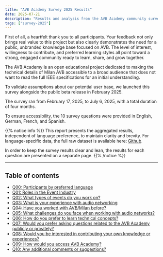 ```yaml
---
title: "AVB Academy Survey 2025 Results"
date: 2025-07-21
description: "Results and analysis from the AVB Academy community survey 2025"
tags: ["survey-2025"]
---
```


First of all, a heartfelt thank you to all participants. Your feedback not only brings real value to this project but also clearly demonstrates the need for a public, unbranded knowledge base focused on AVB. The level of interest, willingness to contribute, and preferred learning styles all point toward a strong, engaged community ready to learn, share, and grow together.

The AVB Academy is an open educational project dedicated to making the technical details of Milan AVB accessible to a broad audience that does not want to read the full IEEE specifications for an initial understanding.

To validate assumptions about our potential user base, we launched this survey alongside the public beta release in February 2025.

The survey ran from February 17, 2025, to July 6, 2025, with a total duration of four months.

To ensure accessibility, the 10 survey questions were provided in English, German, French, and Spanish.

{{% notice info %}}
This report presents the aggregated results, independent of language preference, to maintain clarity and brevity. For language-specific data, the full raw dataset is available here: [Github](https://github.com/avb-academy/survey-2025).

In order to keep the survey results clear and lean, the results for each question are presented on a separate page.
{{% /notice %}}

---

## Table of contents
- [Q00: Participants by preferred language](q000.en.md)
- [Q01: Roles in the Event Industry](q001.en.md)
- [Q02: What types of events do you work on?](q002.en.md)
- [Q03: What is your experience with audio networking](q003.en.md)
- [Q04: Have you worked with AVB/Milan before?](q004.en.md)
- [Q05: What challenges do you face when working with audio networks?](q005.en.md)
- [Q06: How do you prefer to learn technical concepts?](q006.en.md)
- [Q07: Would you prefer asking questions related to the AVB Academy publicly or privately?](q007.en.md)
- [Q08: Would you be interested in contributing your own knowledge or experiences?](q008.en.md)
- [Q09: How would you access AVB Academy?](q009.en.md)
- [Q10: Any additional comments or suggestions?](q010.en.md)
